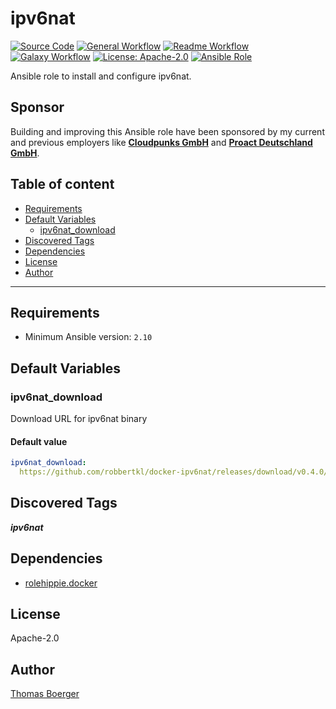 # ipv6nat

[![Source Code](https://img.shields.io/badge/github-source%20code-blue?logo=github&logoColor=white)](https://github.com/rolehippie/ipv6nat)
[![General Workflow](https://github.com/rolehippie/ipv6nat/actions/workflows/general.yml/badge.svg)](https://github.com/rolehippie/ipv6nat/actions/workflows/general.yml)
[![Readme Workflow](https://github.com/rolehippie/ipv6nat/actions/workflows/docs.yml/badge.svg)](https://github.com/rolehippie/ipv6nat/actions/workflows/docs.yml)
[![Galaxy Workflow](https://github.com/rolehippie/ipv6nat/actions/workflows/galaxy.yml/badge.svg)](https://github.com/rolehippie/ipv6nat/actions/workflows/galaxy.yml)
[![License: Apache-2.0](https://img.shields.io/github/license/rolehippie/ipv6nat)](https://github.com/rolehippie/ipv6nat/blob/master/LICENSE)
[![Ansible Role](https://img.shields.io/badge/role-rolehippie.ipv6nat-blue)](https://galaxy.ansible.com/rolehippie/ipv6nat)

Ansible role to install and configure ipv6nat.

## Sponsor

Building and improving this Ansible role have been sponsored by my current and previous employers like **[Cloudpunks GmbH](https://cloudpunks.de)** and **[Proact Deutschland GmbH](https://www.proact.eu)**.

## Table of content

- [Requirements](#requirements)
- [Default Variables](#default-variables)
  - [ipv6nat_download](#ipv6nat_download)
- [Discovered Tags](#discovered-tags)
- [Dependencies](#dependencies)
- [License](#license)
- [Author](#author)

---

## Requirements

- Minimum Ansible version: `2.10`

## Default Variables

### ipv6nat_download

Download URL for ipv6nat binary

#### Default value

```YAML
ipv6nat_download: 
  https://github.com/robbertkl/docker-ipv6nat/releases/download/v0.4.0/docker-ipv6nat.amd64
```

## Discovered Tags

**_ipv6nat_**


## Dependencies

- [rolehippie.docker](https://github.com/rolehippie/docker)

## License

Apache-2.0

## Author

[Thomas Boerger](https://github.com/tboerger)
